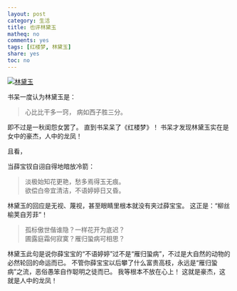 ```yaml
---
layout: post
category: 生活
title: 也评林黛玉
matheq: no
comments: yes
tags: [红楼梦, 林黛玉]
share: yes
toc: no
---
```


<a class="fancybox" rel="gallery1" href="http://ww2.sinaimg.cn/large/61dccbaajw1fby3a5pvsdj20ci0iotb8.jpg" title="林黛玉"><img src="http://ww2.sinaimg.cn/large/61dccbaajw1fby3a5pvsdj20ci0iotb8.jpg" alt="林黛玉" /></a>

书呆一度认为林黛玉是：

> 心比比干多一窍， 病如西子胜三分。

即不过是一秋闺怨女罢了。
直到书呆呆了《红楼梦》！
书呆才发现林黛玉实在是女中的豪杰，人中的龙凤！

且看，

当薛宝钗自诩自得地暗放冷箭：

> 淡极始知花更艳，愁多焉得玉无痕。  
> 欲偿白帝宜清洁，不语婷婷日又昏。  

林黛玉的回应是无视、蔑视，甚至眼睛里根本就没有夹过薛宝宝。
这正是：“柳丝榆荚自芳菲”！

> 孤标傲世偕谁隐？一样花开为底迟？  
> 圃露庭霜何寂寞？雁归蛩病可相思？  

林黛玉此句是说你薛宝宝的“不语婷婷”过不是“雁归蛩病”，不过是大自然的动物的必然轮回的命运而已。
不管你薛宝宝以后攀了什么富贵高枝，永远是“雁归蛩病”之流，恶俗愚笨自作聪明之徒而已。
我等根本不放在心上！ 这就是豪杰，这就是人中的龙凤！


